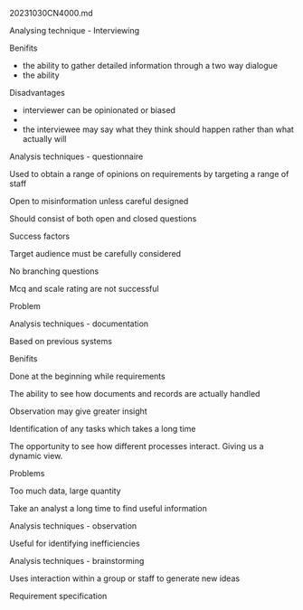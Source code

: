 20231030CN4000.md

Analysing technique - Interviewing


Benifits
- the ability to gather detailed information through a two way dialogue
- the ability



Disadvantages
- interviewer can be opinionated or biased
-     
- the interviewee may say what they think should happen rather than what actually will

Analysis techniques - questionnaire

Used to obtain a range of opinions on requirements by targeting a range of staff

Open to misinformation unless careful designed

Should consist of both open and closed questions

Success factors

Target audience must be carefully considered

No branching questions

Mcq and scale rating are not successful


Problem



Analysis techniques - documentation

Based on previous systems


Benifits

Done at the beginning while requirements


The ability to see how documents and records are actually handled

Observation may give greater insight

Identification of any tasks which takes a long time

The opportunity to see how different processes interact. 
Giving us a dynamic view.


Problems

Too much data, large quantity

Take an analyst a long time to find useful information



Analysis techniques - observation

Useful for identifying inefficiencies

Analysis techniques - brainstorming

Uses interaction within a group or staff to generate new ideas 



Requirement specification

